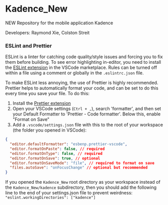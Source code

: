 # Kadence_New

NEW Repository for the mobile application Kadence

Developers: Raymond Xie, Colston Streit

### ESLint and Prettier

ESLint is a linter for catching code quality/style issues and forcing you to fix them before building. To see error highlighting in-editor, you need to install the [ESLint extension](vscode:extension/dbaeumer.vscode-eslint) in the VSCode marketplace. Rules can be turned off within a file using a comment or globally in the `.eslintrc.json` file.

To make ESLint less annoying, the use of Prettier is highly recommended. Prettier helps to automatically format your code, and can be set to do this every time you save your file. To do this:

1. Install the [Prettier extension](vscode:extension/esbenp.prettier-vscode)
2. Open your VSCode settings (`Ctrl + ,`), search 'formatter', and then set your Default Formatter to 'Prettier - Code formatter'. Below this, enable "Format on Save"
3. Add a `.vscode/settings.json` file with this to the root of your workspace (the folder you opened in VSCode):

```JSON
{
  "editor.defaultFormatter": "esbenp.prettier-vscode",
  "editor.formatOnPaste": false, // required
  "editor.formatOnType": false, // required
  "editor.formatOnSave": true, // optional
  "editor.formatOnSaveMode": "file", // required to format on save
  "files.autoSave": "onFocusChange" // optional but recommended
}
```

If you opened the `Kadence_New` root directory as your workspace instead of the `Kadence_New/kadence` subdirectory, then you should add the following line to the end of your settings.json file to prevent weirdness: `"eslint.workingDirectories": ["kadence"]`

#
